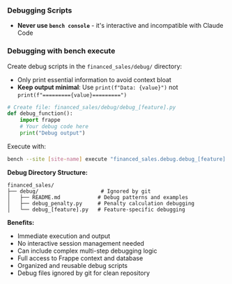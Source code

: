 ### Debugging Scripts
- **Never use `bench console`** - it's interactive and incompatible with Claude Code

### Debugging with bench execute
Create debug scripts in the `financed_sales/debug/` directory:
- Only print essential information to avoid context bloat
- **Keep output minimal**: Use `print(f"Data: {value}")` not `print(f"========={value}=========")`
```python
# Create file: financed_sales/debug/debug_[feature].py
def debug_function():
    import frappe
    # Your debug code here
    print("Debug output")
```

Execute with:
```bash
bench --site [site-name] execute "financed_sales.debug.debug_[feature].debug_function"
```

**Debug Directory Structure:**
```
financed_sales/
├── debug/                    # Ignored by git
│   ├── README.md            # Debug patterns and examples
│   ├── debug_penalty.py     # Penalty calculation debugging
│   └── debug_[feature].py   # Feature-specific debugging
```

**Benefits:**
- Immediate execution and output
- No interactive session management needed  
- Can include complex multi-step debugging logic
- Full access to Frappe context and database
- Organized and reusable debug scripts
- Debug files ignored by git for clean repository


